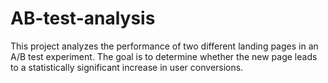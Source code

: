 # AB-test-analysis
This project analyzes the performance of two different landing pages in an A/B test experiment. The goal is to determine whether the new page leads to a statistically significant increase in user conversions.
